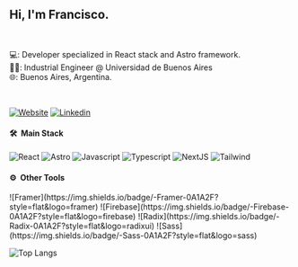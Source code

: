 <h2> Hi, I'm Francisco.</h2>
</br>

💻: Developer specialized in React stack and Astro framework.</br>
👨‍🎓: Industrial Engineer @ Universidad de Buenos Aires</br>
🌐: Buenos Aires, Argentina.

<br/>

[![Website](https://img.shields.io/badge/Portfolio-grey?style=for-the-badge&url=https%3A%2F%2FPortfolio)](https://franguerrero.dev/)
[![Linkedin](https://img.shields.io/badge/LinkedIn-blue?style=for-the-badge&logo=linkedin&labelColor=blue&link=https://www.linkedin.com/in/juan-francisco-guerrero-16143849/?locale=en_US)](https://www.linkedin.com/in/juan-francisco-guerrero-16143849/?locale=en_US)




<h4> 🛠 &nbsp;Main Stack</h4>

  ![React](https://img.shields.io/badge/-React-0A1A2F?style=flat&logo=react)
  ![Astro](https://img.shields.io/badge/-Astro-0A1A2F?style=flat&logo=astro)
  ![Javascript](https://img.shields.io/badge/-Javascript-0A1A2F?style=flat&logo=javascript)
  ![Typescript](https://img.shields.io/badge/-Typescript-0A1A2F?style=flat&logo=typescript)
  ![NextJS](https://img.shields.io/badge/-NextJS-0A1A2F?style=flat&logo=next.JS)
  ![Tailwind](https://img.shields.io/badge/-Tailwind-0A1A2F?style=flat&logo=tailwindCSS)
  
  
<h4> ⚙️ &nbsp;Other Tools</h4>
  ![Framer](https://img.shields.io/badge/-Framer-0A1A2F?style=flat&logo=framer)
  ![Firebase](https://img.shields.io/badge/-Firebase-0A1A2F?style=flat&logo=firebase)
  ![Radix](https://img.shields.io/badge/-Radix-0A1A2F?style=flat&logo=radixui)
  ![Sass](https://img.shields.io/badge/-Sass-0A1A2F?style=flat&logo=sass)





![Top Langs](https://github-readme-stats.vercel.app/api/top-langs/?username=efeguerrero&layout=compact&theme=dark&hide_border=true&langs_count=9)
